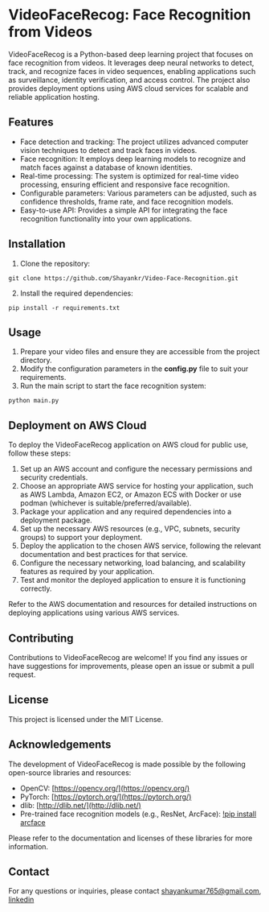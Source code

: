 # VideoFaceRecog: Face Recognition from Videos

VideoFaceRecog is a Python-based deep learning project that focuses on face recognition from videos. It leverages deep neural networks to detect, track, and recognize faces in video sequences, enabling applications such as surveillance, identity verification, and access control. The project also provides deployment options using AWS cloud services for scalable and reliable application hosting.

## Features

- Face detection and tracking: The project utilizes advanced computer vision techniques to detect and track faces in videos.
- Face recognition: It employs deep learning models to recognize and match faces against a database of known identities.
- Real-time processing: The system is optimized for real-time video processing, ensuring efficient and responsive face recognition.
- Configurable parameters: Various parameters can be adjusted, such as confidence thresholds, frame rate, and face recognition models.
- Easy-to-use API: Provides a simple API for integrating the face recognition functionality into your own applications.

## Installation

1. Clone the repository:

```
git clone https://github.com/Shayankr/Video-Face-Recognition.git
```

2. Install the required dependencies:
```
pip install -r requirements.txt
```

## Usage

1. Prepare your video files and ensure they are accessible from the project directory.
2. Modify the configuration parameters in the <b>config.py</b> file to suit your requirements.
3. Run the main script to start the face recognition system:
```
python main.py
```

## Deployment on AWS Cloud

To deploy the VideoFaceRecog application on AWS cloud for public use, follow these steps:

1. Set up an AWS account and configure the necessary permissions and security credentials.
2. Choose an appropriate AWS service for hosting your application, such as AWS Lambda, Amazon EC2, or Amazon ECS with Docker or use podman (whichever is suitable/preferred/available).
3. Package your application and any required dependencies into a deployment package.
4. Set up the necessary AWS resources (e.g., VPC, subnets, security groups) to support your deployment.
5. Deploy the application to the chosen AWS service, following the relevant documentation and best practices for that service.
6. Configure the necessary networking, load balancing, and scalability features as required by your application.
7. Test and monitor the deployed application to ensure it is functioning correctly.

Refer to the AWS documentation and resources for detailed instructions on deploying applications using various AWS services.

## Contributing

Contributions to VideoFaceRecog are welcome! If you find any issues or have suggestions for improvements, please open an issue or submit a pull request.

## License

This project is licensed under the MIT License.

## Acknowledgements

The development of VideoFaceRecog is made possible by the following open-source libraries and resources:

- OpenCV: [https://opencv.org/](https://opencv.org/)
- PyTorch: [https://pytorch.org/](https://pytorch.org/)
- dlib: [http://dlib.net/](http://dlib.net/)
- Pre-trained face recognition models (e.g., ResNet, ArcFace): [!pip install arcface](https://pypi.org/project/arcface/)

Please refer to the documentation and licenses of these libraries for more information.

## Contact

For any questions or inquiries, please contact shayankumar765@gmail.com, [linkedin](https://www.linkedin.com/in/shayan-kumar-187164a6/)

